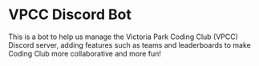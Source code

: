 # VPCC Discord Bot

This is a bot to help us manage the Victoria Park Coding Club (VPCC) Discord server, adding features such as teams and leaderboards to make Coding Club more collaborative and more fun!
